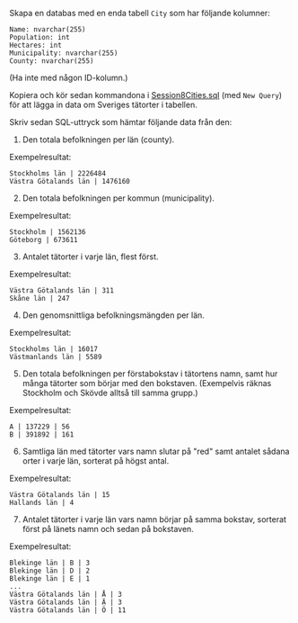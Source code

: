 Skapa en databas med en enda tabell `City` som har följande kolumner:

```
Name: nvarchar(255)
Population: int
Hectares: int
Municipality: nvarchar(255)
County: nvarchar(255)
```

(Ha inte med någon ID-kolumn.)

Kopiera och kör sedan kommandona i [Session8Cities.sql](https://raw.githubusercontent.com/JakobKallin/db-plus-2018/master/Session8Cities.sql) (med
`New Query`) för att lägga in data om Sveriges tätorter i tabellen.

Skriv sedan SQL-uttryck som hämtar följande data från den:

1. Den totala befolkningen per län (county).

Exempelresultat:

```
Stockholms län | 2226484
Västra Götalands län | 1476160
```

2. Den totala befolkningen per kommun (municipality).

Exempelresultat:

```
Stockholm | 1562136
Göteborg | 673611
```

3. Antalet tätorter i varje län, flest först.

Exempelresultat:

```
Västra Götalands län | 311
Skåne län | 247
```

4. Den genomsnittliga befolkningsmängden per län.

Exempelresultat:

```
Stockholms län | 16017
Västmanlands län | 5589
```

5. Den totala befolkningen per förstabokstav i tätortens namn, samt hur många
   tätorter som börjar med den bokstaven. (Exempelvis räknas Stockholm och
   Skövde alltså till samma grupp.)

Exempelresultat:

```
A | 137229 | 56
B | 391892 | 161
```

6. Samtliga län med tätorter vars namn slutar på "red" samt antalet sådana orter
   i varje län, sorterat på högst antal.

Exempelresultat:

```
Västra Götalands län | 15
Hallands län | 4
```

7. Antalet tätorter i varje län vars namn börjar på samma bokstav, sorterat
   först på länets namn och sedan på bokstaven.

Exempelresultat:

```
Blekinge län | B | 3
Blekinge län | D | 2
Blekinge län | E | 1
...
Västra Götalands län | Å | 3
Västra Götalands län | Ä | 3
Västra Götalands län | Ö | 11
```
